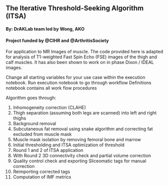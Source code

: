 ## The Iterative Threshold-Seeking Algorithm (ITSA)
#### By: DrAKLab team led by Wong, AKO 
#### Project funded by @CIHR and @ArthritisSociety

For application to MR Images of muscle. The code provided here is adapted for analysis of 
T1-weighted Fast Spin Echo (FSE) images of the thigh and calf muscles. It has also been shown to work on in phase Dixon / IDEAL images. 

Change all starting variables for your use case within the execution notebook. 
Run execution notebook to go through workflow 
Definitions notebook contains all work flow procedures 

Algorithm goes through: 
1) Inhomogeneity correction (CLAHE)
2) Thigh separation (assuming both legs are scanned) into left and right thighs
3) Background removal
4) Subcutaneous fat removal using snake algorithm and correcting fat excluded from muscle mask
5) Muscle mask isolation by removing femoral bone and marrow
6) Initial thresholding and ITSA optimization of threshold
7) Round 1 and 2 of ITSA application
8) With Round 2 3D connectivity check and partial volume correction
9) Quality control check and exporting Sliceomatic tags for manual correction
10) Reimporting corrected tags
11) Computation of IMF metrics

    
